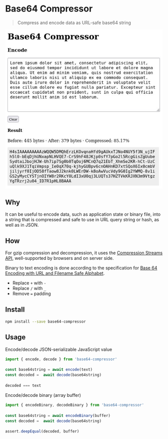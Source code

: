 # Base64 Compressor

> Compress and encode data as URL-safe base64 string

![Screenshot](screenshot.jpg)

## Why

It can be useful to encode data, such as application state or binary file, into a string that is compressed and safe to use in URL query string or hash, as well as in JSON.

## How

For gzip compression and decompression, it uses the [Compression Streams API](https://developer.mozilla.org/en-US/docs/Web/API/Compression_Streams_API), well-supported by browsers and on server side.

Binary to text encoding is done according to the specification for [Base 64 Encoding with URL and Filename Safe Alphabet](https://datatracker.ietf.org/doc/html/rfc4648#section-5).

- Replace `+` with `-`
- Replace `/` with `_`
- Remove `=` padding

## Install

```sh
npm install --save base64-compressor
```

## Usage

Encode/decode JSON-serializable JavaScript value

```ts
import { encode, decode } from 'base64-compressor'

const base64string = await encode(text)
const decoded =  await decode(base64string)

decoded === text
```

Encode/decode binary (array buffer)

```ts
import { encodeBinary, decodeBinary } from 'base64-compressor'

const base64string = await encodeBinary(buffer)
const decoded =  await decode(base64string)

assert.deepEqual(decoded, buffer)
```
